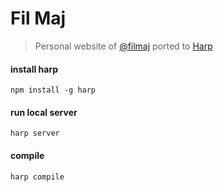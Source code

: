 # Fil Maj

> Personal website of [@filmaj](https://twitter.com/filmaj) ported to [Harp](http://harpjs.com)

#### install harp

    npm install -g harp

#### run local server

    harp server

#### compile

    harp compile
